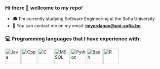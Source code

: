 
### Hi there 👋 wellcome to my repo!
- 🎓 I'm currently studying Software Engineering at the Sofia University
- 📧 You can contact me on my email: **imyordanov@uni-sofia.bg**  

### 💻 Programming languages that I have experience with:
<img align="left" alt="Java" width="50px" styles="padding-right:10px;" src="https://www.vectorlogo.zone/logos/java/java-icon.svg" />
<img align="left" alt="Cpp" width="50px" styles="padding-right:10px;" src="https://img.icons8.com/color/256/c-plus-plus-logo.png" />
<img align="left" alt="C" width="50px" styles="padding-right:10px;" src="https://img.icons8.com/color/256/c-programming.png" />
<img align="left" alt="MSSQL" width="50px" styles="padding-right:10px;" src="https://img.icons8.com/color/256/microsoft-sql-server.png" />
<img align="left" alt="Python" width="50px" styles="padding-right:10px;" src="https://img.icons8.com/color/256/python--v1.png" />
<img align="left" alt="Bash" width="50px" styles="padding-right:10px;" src="https://img.icons8.com/color/256/bash.png" />
<img align="left" alt="R" width="50px" styles="padding-right:10px;" src="https://img.icons8.com/fluency/256/r-project.png" />


<!-- https://github.com/Iliyan31/images/blob/main/microsoft-sql-server-logo-svgrepo-com.svg -->

<!-- - 🔭 I’m currently working on 
- 🌱 I’m currently learning ... -->

<!--
**Iliyan31/Iliyan31** is a ✨ _special_ ✨ repository because its `README.md` (this file) appears on your GitHub profile.

Here are some ideas to get you started:

- 🔭 I’m currently working on ...
- 🌱 I’m currently learning ...
- 👯 I’m looking to collaborate on ...
- 🤔 I’m looking for help with ...
- 💬 Ask me about ...
- 📫 How to reach me: ...
- 😄 Pronouns: ...
- ⚡ Fun fact: ...
-->
